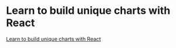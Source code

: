 # Learn to build unique charts with React
[Learn to build unique charts with React](https://www.react-graph-gallery.com/) 

 